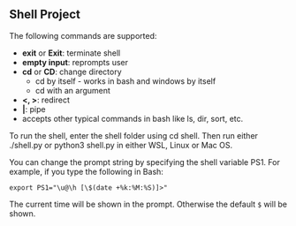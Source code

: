 ## Shell Project

The following commands are supported:

* **exit** or **Exit**: terminate shell
* **empty input**: reprompts user
* **cd** or **CD**: change directory
  * cd by itself - works in bash and windows by itself
  * cd with an argument
* **<, >**: redirect
* **|**: pipe
* accepts other typical commands in bash like ls, dir, sort, etc.

To run the shell, enter the shell folder using cd shell.
Then run either ./shell.py or python3 shell.py in either WSL, Linux or Mac OS.

You can change the prompt string by specifying the shell variable PS1. 
For example, if you type the following in Bash: 

` export PS1="\u@\h [\$(date +%k:%M:%S)]>" `

The current time will be shown in the prompt. Otherwise the default `$` will be shown.
